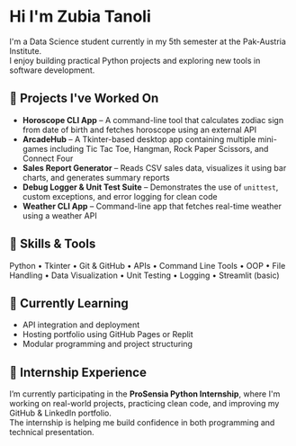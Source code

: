 # Hi I'm Zubia Tanoli

I'm a Data Science student currently in my 5th semester at the Pak-Austria Institute.  
I enjoy building practical Python projects and exploring new tools in software development.

## 🔹 Projects I've Worked On

- **Horoscope CLI App** – A command-line tool that calculates zodiac sign from date of birth and fetches horoscope using an external API
- **ArcadeHub** – A Tkinter-based desktop app containing multiple mini-games including Tic Tac Toe, Hangman, Rock Paper Scissors, and Connect Four
- **Sales Report Generator** – Reads CSV sales data, visualizes it using bar charts, and generates summary reports
- **Debug Logger & Unit Test Suite** – Demonstrates the use of `unittest`, custom exceptions, and error logging for clean code
- **Weather CLI App** – Command-line app that fetches real-time weather using a weather API

## 🔹 Skills & Tools

Python • Tkinter • Git & GitHub • APIs • Command Line Tools • OOP • File Handling • Data Visualization • Unit Testing • Logging • Streamlit (basic)

## 🔹 Currently Learning

- API integration and deployment
- Hosting portfolio using GitHub Pages or Replit
- Modular programming and project structuring

## 🔹 Internship Experience

I’m currently participating in the **ProSensia Python Internship**, where I'm working on real-world projects, practicing clean code, and improving my GitHub & LinkedIn portfolio.  
The internship is helping me build confidence in both programming and technical presentation.

